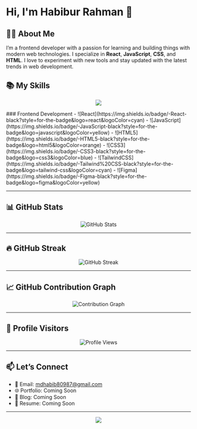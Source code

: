 # Hi, I'm Habibur Rahman 👋

## 👨‍💻 About Me
I’m a frontend developer with a passion for learning and building things with modern web technologies. I specialize in **React**, **JavaScript**, **CSS**, and **HTML**. I love to experiment with new tools and stay updated with the latest trends in web development.

## 📚 My Skills

<p align="center">
  <img src="https://capsule-render.vercel.app/api?type=waving&color=gradient&height=200&section=header&text=Welcome%20To%20My%20GitHub!&fontSize=40&fontAlignY=35&desc=I'm%20Habibur%20Rahman%20🚀&descAlignY=55&descAlign=50" />
</p>
### Frontend Development
- ![React](https://img.shields.io/badge/-React-black?style=for-the-badge&logo=react&logoColor=cyan)
- ![JavaScript](https://img.shields.io/badge/-JavaScript-black?style=for-the-badge&logo=javascript&logoColor=yellow)
- ![HTML5](https://img.shields.io/badge/-HTML5-black?style=for-the-badge&logo=html5&logoColor=orange)
- ![CSS3](https://img.shields.io/badge/-CSS3-black?style=for-the-badge&logo=css3&logoColor=blue)
- ![TailwindCSS](https://img.shields.io/badge/-Tailwind%20CSS-black?style=for-the-badge&logo=tailwind-css&logoColor=cyan)
- ![Figma](https://img.shields.io/badge/-Figma-black?style=for-the-badge&logo=figma&logoColor=yellow)

---

## 📊 GitHub Stats
<p align="center">
  <img src="https://github-readme-stats.vercel.app/api?username=habib109&show_icons=true&theme=radical" alt="GitHub Stats" />
</p>

---

## 🔥 GitHub Streak
<p align="center">
  <img src="https://streak-stats.demolab.com?user=habib109&theme=radical&hide_border=true" alt="GitHub Streak" />
</p>

---

## 📈 GitHub Contribution Graph
<p align="center">
  <img src="https://github-readme-activity-graph.cyclic.app/graph?username=habib109&theme=react-dark" alt="Contribution Graph" />
</p>

---

## 👀 Profile Visitors
<p align="center">
  <img src="https://komarev.com/ghpvc/?username=habib109&label=Profile%20Views&color=0e75b6&style=flat" alt="Profile Views" />
</p>

---

## 📫 Let’s Connect
- 📧 Email: [mdhabib80987@gmail.com](mailto:mdhabib80987@gmail.com)
- 🌐 Portfolio: Coming Soon
- 📝 Blog: Coming Soon
- 📄 Resume: Coming Soon

---

<p align="center">
  <img src="https://capsule-render.vercel.app/api?type=waving&color=gradient&height=120&section=footer"/>
</p>
